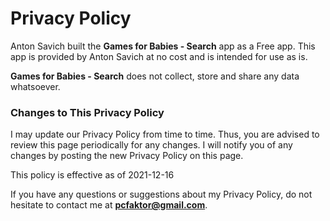 # Privacy Policy

Anton Savich built the **Games for Babies - Search** app as a Free app. This app is provided by Anton Savich at no cost and is intended for use as is.

**Games for Babies - Search** does not collect, store and share any data whatsoever.

### Changes to This Privacy Policy

I may update our Privacy Policy from time to time. Thus, you are advised to review this page periodically for any changes. I will notify you of any changes by posting the new Privacy Policy on this page.


This policy is effective as of 2021-12-16


If you have any questions or suggestions about my Privacy Policy, do not hesitate to contact me at **pcfaktor@gmail.com**.
